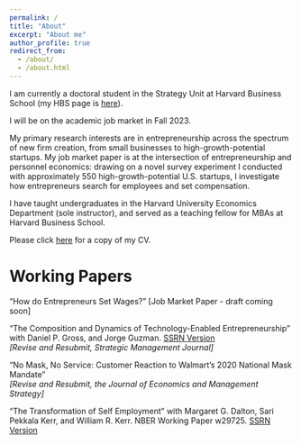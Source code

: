 ```yaml
---
permalink: /
title: "About"
excerpt: "About me"
author_profile: true
redirect_from: 
  - /about/
  - /about.html
---
```


I am currently a doctoral student in the Strategy Unit at Harvard Business School (my HBS page is [here](https://www.hbs.edu/faculty/Pages/profile.aspx?facId=1068346)). 

I will be on the academic job market in Fall 2023.

My primary research interests are in entrepreneurship across the spectrum of new firm creation, from small businesses to high-growth-potential startups. My job market paper is at the intersection of entrepreneurship and personnel economics: drawing on a novel survey experiment I conducted with approximately 550 high-growth-potential U.S. startups, I investigate how entrepreneurs search for employees and set compensation. 

I have taught undergraduates in the Harvard University Economics Department (sole instructor), and served as a teaching fellow for MBAs at Harvard Business School.

Please click [here](/files/Colaiacovo_CV.pdf) for a copy of my CV. 


Working Papers
======

“How do Entrepreneurs Set Wages?” [Job Market Paper - draft coming soon]

“The Composition and Dynamics of Technology-Enabled Entrepreneurship” with Daniel P. Gross, and Jorge Guzman. [SSRN Version](https://papers.ssrn.com/sol3/papers.cfm?abstract_id=4383445)\
*[Revise and Resubmit, Strategic Management Journal]*


“No Mask, No Service: Customer Reaction to Walmart’s 2020 National Mask Mandate”\
*[Revise and Resubmit, the Journal of Economics and Management Strategy]*

“The Transformation of Self Employment” with Margaret G. Dalton, Sari Pekkala Kerr, and William R. Kerr.
NBER Working Paper w29725. [SSRN Version](https://papers.ssrn.com/sol3/papers.cfm?abstract_id=4028341)

